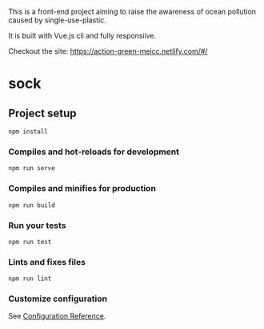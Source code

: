 This is a front-end project aiming to raise the awareness of ocean pollution caused by single-use-plastic.

It is built with Vue.js cli and fully responsiive. 

Checkout the site: https://action-green-meicc.netlify.com/#/



# sock

## Project setup
```
npm install
```

### Compiles and hot-reloads for development
```
npm run serve
```

### Compiles and minifies for production
```
npm run build
```

### Run your tests
```
npm run test
```

### Lints and fixes files
```
npm run lint
```

### Customize configuration
See [Configuration Reference](https://cli.vuejs.org/config/).
